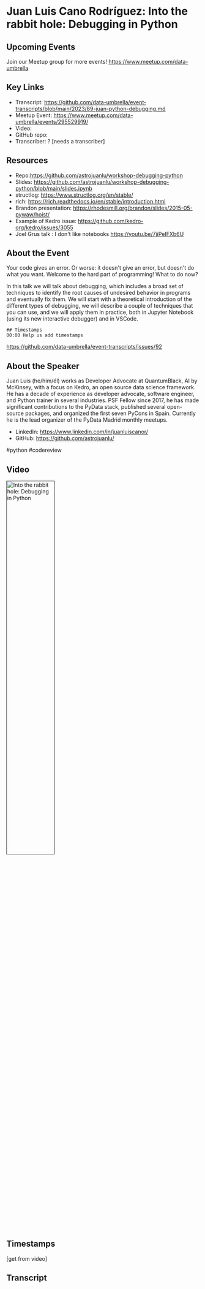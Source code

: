 # Juan Luis Cano Rodríguez:  Into the rabbit hole: Debugging in Python

## Upcoming Events
Join our Meetup group for more events!
https://www.meetup.com/data-umbrella

## Key Links
- Transcript: https://github.com/data-umbrella/event-transcripts/blob/main/2023/89-juan-python-debugging.md
- Meetup Event: https://www.meetup.com/data-umbrella/events/295529919/
- Video:  
- GitHub repo:  
- Transcriber:  ? [needs a transcriber]

## Resources
- Repo:https://github.com/astrojuanlu/workshop-debugging-python
- Slides: https://github.com/astrojuanlu/workshop-debugging-python/blob/main/slides.ipynb
- structlog: https://www.structlog.org/en/stable/
- rich: https://rich.readthedocs.io/en/stable/introduction.html
- Brandon presentation: https://rhodesmill.org/brandon/slides/2015-05-pywaw/hoist/
- Example of Kedro issue: https://github.com/kedro-org/kedro/issues/3055
- Joel Grus talk : I don't like notebooks https://youtu.be/7jiPeIFXb6U

## About the Event
Your code gives an error. Or worse: it doesn't give an error, but doesn't do what you want. Welcome to the hard part of programming! What to do now?

In this talk we will talk about debugging, which includes a broad set of techniques to identify the root causes of undesired behavior in programs and eventually fix them. We will start with a theoretical introduction of the different types of debugging, we will describe a couple of techniques that you can use, and we will apply them in practice, both in Jupyter Notebook (using its new interactive debugger) and in VSCode.
```
## Timestamps
00:00 Help us add timestamps
```
https://github.com/data-umbrella/event-transcripts/issues/92

## About the Speaker
Juan Luis (he/him/él) works as Developer Advocate at QuantumBlack, AI by McKinsey, with a focus on Kedro, an open source data science framework. He has a decade of experience as developer advocate, software engineer, and Python trainer in several industries. PSF Fellow since 2017, he has made significant contributions to the PyData stack, published several open-source packages, and organized the first seven PyCons in Spain. Currently he is the lead organizer of the PyData Madrid monthly meetups.

- LinkedIn: https://www.linkedin.com/in/juanluiscanor/
- GitHub:  https://github.com/astrojuanlu/

#python #codereview

## Video
<a href="" target="_blank"><img src=""
alt="Into the rabbit hole: Debugging in Python" width="50%" /></a>

## Timestamps
[get from video]

## Transcript
